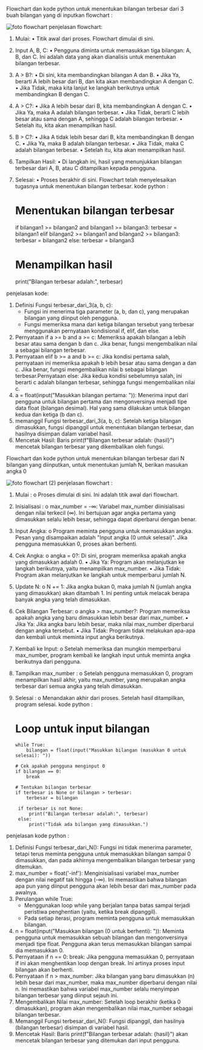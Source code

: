  Flowchart dan kode python untuk menentukan bilangan terbesar dari 3 buah bilangan yang di inputkan
flowchart : 



![foto flowchart](https://github.com/user-attachments/assets/a7b05ca0-9d9b-4719-8910-081cc03664e8)
penjelasan flowchart: 
1.	Mulai: 
    •	 Titik awal dari proses. Flowchart dimulai di sini. 
2.	Input A, B, C: 
    •	Pengguna diminta untuk memasukkan tiga bilangan: A, B, dan C. Ini adalah data yang akan dianalisis untuk menentukan bilangan terbesar. 
3.	A > B?: 
    •	Di sini, kita membandingkan bilangan A dan B. 
    •	Jika Ya, berarti A lebih besar dari B, dan kita akan membandingkan A dengan C. 
    •	Jika Tidak, maka kita lanjut ke langkah berikutnya untuk membandingkan B dengan C. 
4.	A > C?: 
    •	Jika A lebih besar dari B, kita membandingkan A dengan C. 
    •	Jika Ya, maka A adalah bilangan terbesar. 
    •	Jika Tidak, berarti C lebih besar atau sama dengan A, sehingga C adalah bilangan terbesar. 
    •	Setelah itu, kita akan menampilkan hasil. 
5.	B > C?: 
   •	Jika A tidak lebih besar dari B, kita membandingkan B dengan C. 
   •	Jika Ya, maka B adalah bilangan terbesar. 
   •	Jika Tidak, maka C adalah bilangan terbesar. 
   •	Setelah itu, kita akan menampilkan hasil. 
6.	Tampilkan Hasil: 
   •	Di langkah ini, hasil yang menunjukkan bilangan terbesar dari A, B, atau C ditampilkan kepada pengguna. 
7.	Selesai: 
  •	Proses berakhir di sini. Flowchart telah menyelesaikan tugasnya untuk menentukan bilangan terbesar. 
kode python : 
    
    # Menentukan bilangan terbesar
    if bilangan1 >= bilangan2 and bilangan1 >= bilangan3:
        terbesar = bilangan1
    elif bilangan2 >= bilangan1 and bilangan2 >= bilangan3:
        terbesar = bilangan2
    else:
        terbesar = bilangan3
    
    # Menampilkan hasil
    print("Bilangan terbesar adalah:", terbesar)

penjelasan kode: 
1. Definisi Fungsi terbesar_dari_3(a, b, c):  
   - Fungsi ini menerima tiga parameter (a, b, dan c), yang merupakan bilangan yang diinput oleh pengguna.  
   - Fungsi memeriksa mana dari ketiga bilangan tersebut yang terbesar menggunakan pernyataan kondisional if, elif, dan else.  
2. Pernyataan if a >= b and a >= c: Memeriksa apakah bilangan a lebih besar atau sama dengan b dan c. Jika benar, fungsi mengembalikan nilai a sebagai bilangan terbesar.  
3. Pernyataan elif b >= a and b >= c: Jika kondisi pertama salah, pernyataan ini memeriksa apakah b lebih besar atau sama dengan a dan c. Jika benar, fungsi mengembalikan 
   nilai b sebagai bilangan terbesar.Pernyataan else: Jika kedua kondisi sebelumnya salah, ini berarti c adalah bilangan terbesar, sehingga fungsi mengembalikan nilai c.  
4. a = float(input("Masukkan bilangan pertama: ")): Menerima input dari pengguna untuk bilangan pertama dan mengonversinya menjadi tipe data float (bilangan desimal). Hal 
       yang sama dilakukan untuk bilangan kedua dan ketiga (b dan c).  
5. memanggil Fungsi terbesar_dari_3(a, b, c): Setelah ketiga bilangan dimasukkan, fungsi dipanggil untuk menentukan bilangan terbesar, dan hasilnya disimpan dalam variabel 
   hasil.  
6. Mencetak Hasil: Baris print(f"Bilangan terbesar adalah: {hasil}") mencetak bilangan terbesar yang dikembalikan oleh fungsi.      

Flowchart dan kode python untuk menentukan bilangan terbesar dari N bilangan yang diinputkan, untuk menentukan jumlah N, berikan masukan angka 0


![foto flowchart (2)](https://github.com/user-attachments/assets/65523f8f-aefd-4394-a0d0-ec7e9498599c)
penjelasan flowchart : 
1.	Mulai : o Proses dimulai di sini. Ini adalah titik awal dari flowchart. 
2.	Inisialisasi : o max_number = -∞: Variabel max_number diinisialisasi dengan nilai terkecil (∞). Ini bertujuan agar angka pertama yang dimasukkan selalu lebih besar, 
   sehingga dapat diperbarui dengan benar. 
3.	Input Angka: o Program meminta pengguna untuk memasukkan angka. Pesan yang disampaikan adalah "Input angka (0 untuk selesai)". Jika pengguna memasukkan 0, proses akan 
   berhenti. 
4.	Cek Angka: o angka = 0?: Di sini, program memeriksa apakah angka yang dimasukkan adalah 0. 
     ▪	Jika Ya: Program akan melanjutkan ke langkah berikutnya, yaitu menampilkan max_number. 
     ▪	Jika Tidak: Program akan melanjutkan ke langkah untuk memperbarui jumlah N. 
5.	Update N: o N += 1: Jika angka bukan 0, maka jumlah N (jumlah angka yang dimasukkan) akan ditambah 1. Ini penting untuk melacak berapa banyak angka yang telah 
   dimasukkan. 
6.	Cek Bilangan Terbesar:  o angka > max_number?: Program memeriksa apakah angka yang baru dimasukkan lebih besar dari max_number. 
   ▪	Jika Ya: Jika angka baru lebih besar, maka nilai max_number diperbarui dengan angka tersebut. 
   ▪	Jika Tidak: Program tidak melakukan apa-apa dan kembali untuk meminta input angka berikutnya. 
7.	Kembali ke Input: o Setelah memeriksa dan mungkin memperbarui max_number, program kembali ke langkah input untuk meminta angka berikutnya dari pengguna. 
8.	Tampilkan max_number : o Setelah pengguna memasukkan 0, program menampilkan hasil akhir, yaitu max_number, yang merupakan angka terbesar dari semua angka yang telah 
   dimasukkan. 
9.	Selesai : o 	Menandakan akhir dari proses. Setelah hasil ditampilkan, program selesai. 
kode python : 

       # Loop untuk input bilangan
        while True:
            bilangan = float(input("Masukkan bilangan (masukkan 0 untuk selesai): "))
            
        # Cek apakah pengguna menginput 0
        if bilangan == 0:
            break
        
        # Tentukan bilangan terbesar
        if terbesar is None or bilangan > terbesar:
            terbesar = bilangan
    
         if terbesar is not None:
             print("Bilangan terbesar adalah:", terbesar)
         else:
             print("Tidak ada bilangan yang dimasukkan.")

penjelasan kode python : 
1.	Definisi Fungsi terbesar_dari_N(): Fungsi ini tidak menerima parameter, tetapi terus meminta pengguna untuk memasukkan bilangan sampai 0 dimasukkan, dan pada akhirnya 
    mengembalikan bilangan terbesar yang ditemukan.  
2.	max_number = float('-inf'): Menginisialisasi variabel max_number dengan nilai negatif tak hingga (-∞). Ini memastikan bahwa bilangan apa pun yang diinput pengguna akan 
    lebih besar dari max_number pada awalnya.  
3.	Perulangan while True:  
    - Menggunakan loop while yang berjalan tanpa batas sampai terjadi peristiwa penghentian (yaitu, ketika break dipanggil).
    - Pada setiap iterasi, program meminta pengguna untuk memasukkan bilangan.  
4.	n = float(input("Masukkan bilangan (0 untuk berhenti): ")): Meminta pengguna untuk memasukkan sebuah bilangan dan mengonversinya menjadi tipe float. Pengguna akan terus 
    memasukkan bilangan sampai dia memasukkan 0.  
5.	Pernyataan if n == 0: break: Jika pengguna memasukkan 0, pernyataan if ini akan menghentikan loop dengan break. Ini artinya proses input bilangan akan berhenti.  
6.	Pernyataan if n > max_number: Jika bilangan yang baru dimasukkan (n) lebih besar dari max_number, maka max_number diperbarui dengan nilai n. Ini memastikan bahwa 
    variabel max_number selalu menyimpan bilangan terbesar yang diinput sejauh ini.  
7.	Mengembalikan Nilai max_number: Setelah loop berakhir (ketika 0 dimasukkan), program akan mengembalikan nilai max_number sebagai bilangan terbesar.  
8.	Memanggil Fungsi terbesar_dari_N(): Fungsi dipanggil, dan hasilnya (bilangan terbesar) disimpan di variabel hasil.  
9.	Mencetak Hasil: Baris print(f"Bilangan terbesar adalah: {hasil}") akan mencetak bilangan terbesar yang ditemukan dari input pengguna.






